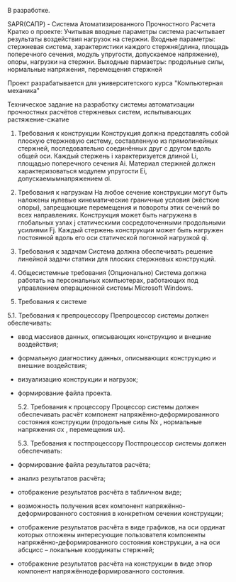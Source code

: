 В разработке.

SAPR(САПР) - Система Атоматизированного Прочностного Расчета
Кратко о проекте: Учитывая вводные параметры система расчитывает результаты воздействия нагрузок на стержни.
Входные параметры: стержневая система, характеристики каждого стержня(длина, площадь поперечного сечения, модуль упругости, допускаемое
напряжение), опоры, нагрузки на стержни.
Выходные пармаетры: продольные силы, нормальные напряжения, перемещения стержней

Проект разрабатывается для университетского курса "Компьютерная механика"

Техническое задание на разработку системы автоматизации прочностных расчётов стержневых систем, испытывающих растяжение-сжатие
1. Требования к конструкции
Конструкция должна представлять собой плоскую стержневую систему, составленную из
прямолинейных стержней, последовательно соединённых друг с другом вдоль общей оси.
Каждый стержень i характеризуется длиной Li, площадью поперечного сечения Ai.
Материал стержней должен характеризоваться модулем упругости Ei, допускаемымнапряжением σi.

2. Требования к нагрузкам
На любое сечение конструкции могут быть наложены нулевые кинематические граничные
условия (жёсткие опоры), запрещающие перемещения и повороты этих сечений во всех
направлениях.
Конструкция может быть нагружена в глобальных узлах j статическими сосредоточенными
продольными усилиями Fj.
Каждый стержень конструкции может быть нагружен постоянной вдоль его оси статической
погонной нагрузкой qi.

3. Требования к задачам
Система должна обеспечивать решение линейной задачи статики для плоских стержневых
конструкций.

4. Общесистемные требования (Опционально)
Система должна работать на персональных компьютерах, работающих под управлением
операционной системы Microsoft Windows.

5. Требования к системе
   
  5.1. Требования к препроцессору
Препроцессор системы должен обеспечивать:
- ввод массивов данных, описывающих конструкцию и внешние воздействия;
- формальную диагностику данных, описывающих конструкцию и внешние воздействия;
- визуализацию конструкции и нагрузок;
- формирование файла проекта.

  5.2. Требования к процессору
Процессор системы должен обеспечивать расчёт компонент напряжённо-деформированного
состояния конструкции (продольные силы Nx
, нормальные напряжения σx
, перемещения ux).

  5.3. Требования к постпроцессору
Постпроцессор системы должен обеспечивать:
- формирование файла результатов расчёта;
- анализ результатов расчёта;
- отображение результатов расчёта в табличном виде;
- возможность получения всех компонент напряжённо-деформированного состояния в
конкретном сечении конструкции;
- отображение результатов расчёта в виде графиков, на оси ординат которых отложены
интересующие пользователя компоненты напряжённо-деформированного состояния
конструкции, а на оси абсцисс – локальные координаты стержней;
- отображение результатов расчёта на конструкции в виде эпюр компонент напряжённодеформированного состояния. 
